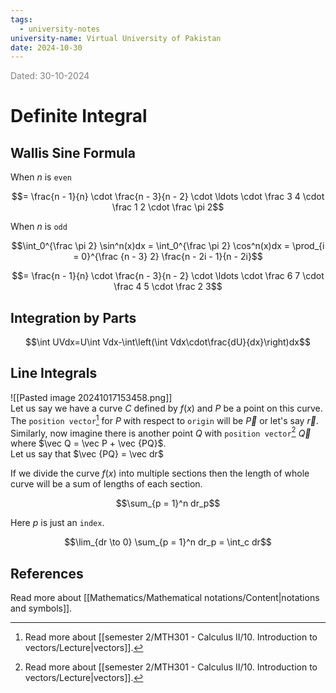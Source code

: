 ```yaml
---
tags:
  - university-notes
university-name: Virtual University of Pakistan
date: 2024-10-30
---
```


<span style="color: gray;">Dated: 30-10-2024</span>

# Definite Integral

## Wallis Sine Formula

When $n$ is `even`  

$$= \frac{n - 1}{n} \cdot \frac{n - 3}{n - 2} \cdot \ldots \cdot \frac 3 4 \cdot \frac 1 2 \cdot \frac \pi 2$$

When $n$ is `odd`  

$$\int_0^{\frac \pi 2} \sin^n(x)dx = \int_0^{\frac \pi 2} \cos^n(x)dx = \prod_{i = 0}^{\frac {n - 3} 2} \frac{n - 2i - 1}{n - 2i}$$

$$= \frac{n - 1}{n} \cdot \frac{n - 3}{n - 2} \cdot \ldots \cdot \frac 6 7 \cdot \frac 4 5 \cdot \frac 2 3$$

## Integration by Parts

$$\int UVdx=U\int Vdx-\int\left(\int Vdx\cdot\frac{dU}{dx}\right)dx$$

## Line Integrals

![[Pasted image 20241017153458.png]]  
Let us say we have a curve $C$ defined by $f(x)$ and $P$ be a point on this curve.  
The `position vector`[^1] for $P$ with respect to `origin` will be $\vec P$ or let's say $\vec r$.  
Similarly, now imagine there is another point $Q$ with `position vector`[^1] $\vec Q$  
where $\vec Q = \vec P + \vec {PQ}$.  
Let us say that $\vec {PQ} = \vec dr$

If we divide the curve $f(x)$ into multiple sections then the length of whole curve will be a sum of lengths of each section.  

$$\sum_{p = 1}^n dr_p$$

Here $p$ is just an `index`.  

$$\lim_{dr \to 0} \sum_{p = 1}^n dr_p = \int_c dr$$

## References

Read more about [[Mathematics/Mathematical notations/Content|notations and symbols]].

[^1]: Read more about [[semester 2/MTH301 - Calculus II/10. Introduction to vectors/Lecture|vectors]].